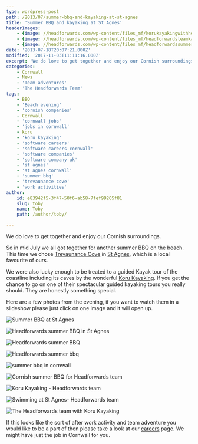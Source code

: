 ```yaml
---
type: wordpress-post
path: /2013/07/summer-bbq-and-kayaking-at-st-agnes
title: 'Summer BBQ and kayaking at St Agnes'
headerImages:
    - {image: //headforwards.com/wp-content/files_mf/korukayakingwithheadforwards.jpg, text: 'Summer BBQ'}
    - {image: //headforwards.com/wp-content/files_mf/headforwardsteamkayaingwithkoruatstagnes.jpg, text: ""}
    - {image: //headforwards.com/wp-content/files_mf/headforwardssummerbbq.jpg, text: ""}
date: '2013-07-18T20:07:21.000Z'
modified: '2017-11-03T11:11:16.000Z'
excerpt: 'We do love to get together and enjoy our Cornish surroundings. So in mid July we all got together for another summer BBQ on the beach. This time we chose Trevaunance Cove in St Agnes, which is a local favourite of ours. We were also lucky enough to be treated to a guided Kayak tour …'
categories:
    - Cornwall
    - News
    - 'Team adventures'
    - 'The Headforwards Team'
tags:
    - BBQ
    - 'Beach evening'
    - 'cornish companies'
    - Cornwall
    - 'cornwall jobs'
    - 'jobs in cornwall'
    - koru
    - 'koru kayaking'
    - 'software careers'
    - 'software careers cornwall'
    - 'software companies'
    - 'software company uk'
    - 'st agnes'
    - 'st agnes cornwall'
    - 'summer bbq'
    - 'trevaunance cove'
    - 'work activities'
author:
    id: e83942f5-3f47-50f6-ab58-7fef99205f81
    slug: toby
    name: Toby
    path: /author/toby/

---
```

We do love to get together and enjoy our Cornish surroundings.

So in mid July we all got together for another summer BBQ on the beach. This time we chose [Trevaunance Cove](http://www.cornwall-online.co.uk/carrick/stagnes-trevaunancecove.asp) in [St Agnes](http://www.nationaltrust.org.uk/st-agnes-and-chapel-porth/), which is a local favourite of ours.

We were also lucky enough to be treated to a guided Kayak tour of the coastline including its caves by the wonderful [Koru Kayaking](http://korukayaking.co.uk/). If you get the chance to go on one of their spectacular guided kayaking tours you really should. They are honestly something special.

Here are a few photos from the evening, if you want to watch them in a slideshow please just click on one image and it will open up.

<section class="gallery">

![Summer BBQ at St Agnes](//headforwards.com/wp-content/uploads/2014/01/ST-Agnes-122.jpg)

![Headforwards summer BBQ in St Agnes](//headforwards.com/wp-content/uploads/2014/01/St-Agnes-12.jpg)

![Headforwards summer BBQ](//headforwards.com/wp-content/uploads/2014/01/St-Agnes-31.jpg)

![Headforwards summer bbq](//headforwards.com/wp-content/uploads/2014/01/st-Agnes18.jpg)

![summer bbq in cornwall](//headforwards.com/wp-content/uploads/2014/01/St-Agnes-17.jpg)

![Cornish summer BBQ for Headforwards team](//headforwards.com/wp-content/uploads/2014/01/St-Agnes-19.jpg)

![Koru Kayaking - Headforwards team ](//headforwards.com/wp-content/uploads/2014/01/St-Agnes-91.jpg)

![Swimming at St Agnes- Headforwards team ](//headforwards.com/wp-content/uploads/2014/01/St-Agnes22.jpg)

![The Headforwards team with Koru Kayaking ](//headforwards.com/wp-content/uploads/2014/01/St-Agnes-101.jpg)

</section>

If this looks like the sort of after work activity and team adventure you would like to be a part of then please take a look at our [careers](http://www.headforwards.com/careers/) page. We might have just the job in Cornwall for you.
